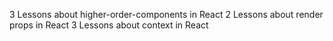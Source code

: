 3 Lessons about higher-order-components in React
2 Lessons about render props in React
3 Lessons about context in React

